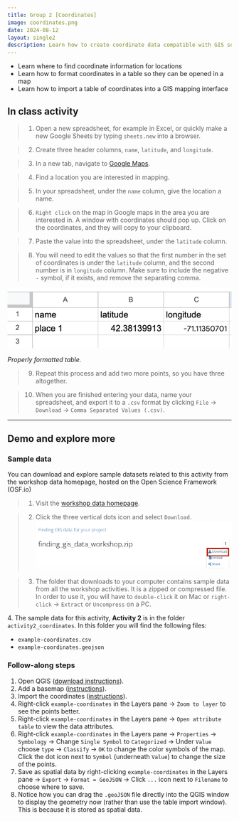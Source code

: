 ```yaml
---
title: Group 2 [Coordinates]
image: coordinates.png
date: 2024-08-12
layout: single2
description: Learn how to create coordinate data compatible with GIS software.
---
```


- Learn where to find coordinate information for locations
- Learn how to format coordinates in a table so they can be opened in a map
- Learn how to import a table of coordinates into a GIS mapping interface

## In class activity

> 1. Open a new spreadsheet, for example in Excel, or quickly make a new Google Sheets by typing `sheets.new` into a browser. 

> 2. Create three header columns, `name`, `latitude`, and `longitude`. 

> 3. In a new tab, navigate to [Google Maps](https://www.google.com/maps/).

> 4. Find a location you are interested in mapping.

> 5. In your spreadsheet, under the `name` column, give the location a name. 

> 6. `Right click` on the map in Google maps in the area you are interested in. A window with coordinates should pop up. Click on the coordinates, and they will copy to your clipboard. 

> 7. Paste the value into the spreadsheet, under the `latitude` column.

> 8. You will need to edit the values so that the first number in the set of coordinates is under the `latitude` column, and the second number is in `longitude` column. Make sure to include the negative `-` symbol, if it exists, and remove the separating comma. 

<img src="table.png" style="width:100%; max-height:70em;" alt="table">

*Properly formatted table.*

> 9. Repeat this process and add two more points, so you have three altogether.

> 10. When you are finished entering your data, name your spreadsheet, and export it to a `.csv` format by clicking `File` → `Download` → `Comma Separated Values (.csv)`.

--- 

## Demo and explore more

### Sample data
You can download and explore sample datasets related to this activity from the workshop data homepage, hosted on the Open Science Framework (OSF.io)
> 1. Visit the [workshop data homepage](https://osf.io/exnyg). 

> 2. Click the three vertical dots icon and select `Download`.
![OSF data download page](../media/download.png)

> 3. The folder that downloads to your computer contains sample data from all the workshop activities. It is a zipped or compressed file. In order to use it, you will have to `double-click` it on Mac or `right-click` → `Extract` or `Uncompress` on a PC. 

<div class="alert-success">
<p>4. The sample data for this activity, <strong>Activity 2</strong> is in the folder <code>activity2_coordinates</code>. In this folder you will find the following files:
</p>
<ul>
<li><code>example-coordinates.csv</code></li>
<li><code>example-coordinates.geojson</code></li>
</ul>
</div>


### Follow-along steps

1. Open QGIS ([download instructions](https://mapping.share.library.harvard.edu/tutorials/census-data-primer/download-software/)).
2. Add a basemap ([instructions](https://mapping.share.library.harvard.edu/tutorials/qgis/add-basemap/)).
3. Import the coordinates ([instructions](https://mapping.share.library.harvard.edu/tutorials/qgis/add-spreadsheet/)).
4. Right-click `example-coordinates` in the Layers pane → `Zoom to layer` to see the points better.
5. Right-click `example-coordinates` in the Layers pane → `Open attribute table` to view the data attributes.
6. Right-click `example-coordinates` in the Layers pane → `Properties` → `Symbology` → Change `Single Symbol` to `Categorized` → Under `Value` choose `type` → `Classify` → `OK` to change the color symbols of the map. Click the dot icon next to `Symbol` (underneath `Value`) to change the size of the points.
7. Save as spatial data by right-clicking `example-coordinates` in the Layers pane → `Export` → `Format = GeoJSON` → Click `...` icon next to `Filename` to choose where to save.
8. Notice how you can drag the `.geoJSON` file directly into the QGIS window to display the geometry now (rather than use the table import window). This is because it is stored as spatial data.

